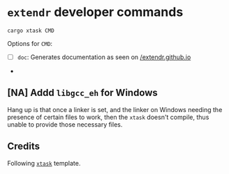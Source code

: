 # `extendr` developer commands

```shell
cargo xtask CMD
```

Options for `CMD`:

- [ ] `doc`: Generates documentation as seen on [/extendr.github.io](https://extendr.github.io/extendr/extendr_api/)
- 

## [NA] Addd `libgcc_eh` for Windows

Hang up is that once a linker is set, and the linker on Windows needing
the presence of certain files to work, then the `xtask` doesn't compile,
thus unable to provide those necessary files.

## Credits

Following [`xtask`](https://github.com/matklad/cargo-xtask) template.